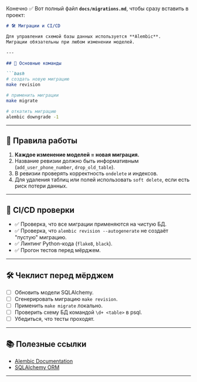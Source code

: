 Конечно ✅
Вот полный файл **`docs/migrations.md`**, чтобы сразу вставить в проект:

````markdown
# 🛠️ Миграции и CI/CD

Для управления схемой базы данных используется **Alembic**.  
Миграции обязательны при любом изменении моделей.

---

## 📑 Основные команды

```bash
# создать новую миграцию
make revision

# применить миграции
make migrate

# откатить миграцию
alembic downgrade -1
````

---

## 📌 Правила работы

1. **Каждое изменение моделей = новая миграция.**
2. Название ревизии должно быть информативным (`add_user_phone_number`, `drop_old_table`).
3. В ревизии проверять корректность `ondelete` и индексов.
4. Для удаления таблиц или полей использовать `soft delete`, если есть риск потери данных.

---

## 🔄 CI/CD проверки

* ✅ Проверка, что все миграции применяются на чистую БД.
* ✅ Проверка, что `alembic revision --autogenerate` не создаёт "пустую" миграцию.
* ✅ Линтинг Python-кода (`flake8`, `black`).
* ✅ Прогон тестов перед мёрджем.

---

## 🛠️ Чеклист перед мёрджем

* [ ] Обновить модели SQLAlchemy.
* [ ] Сгенерировать миграцию `make revision`.
* [ ] Применить `make migrate` локально.
* [ ] Проверить схему БД командой `\d+ <table>` в psql.
* [ ] Убедиться, что тесты проходят.

---

## 📚 Полезные ссылки

* [Alembic Documentation](https://alembic.sqlalchemy.org/en/latest/)
* [SQLAlchemy ORM](https://docs.sqlalchemy.org/en/20/orm/)

---
